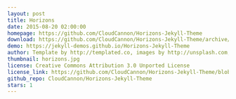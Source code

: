 ```yaml
---
layout: post
title: Horizons
date: 2015-08-20 02:00:00
homepage: https://github.com/CloudCannon/Horizons-Jekyll-Theme
download: https://github.com/CloudCannon/Horizons-Jekyll-Theme/archive/master.zip
demo: https://jekyll-demos.github.io/Horizons-Jekyll-Theme
author: Template by http://templated.co, images by http://unsplash.com, ported by http://cloudcannon.com
thumbnail: horizons.jpg
license: Creative Commons Attribution 3.0 Unported License
license_link: https://github.com/CloudCannon/Horizons-Jekyll-Theme/blob/master/LICENSE.txt
github_repo: CloudCannon/Horizons-Jekyll-Theme
stars: 1
---
```

